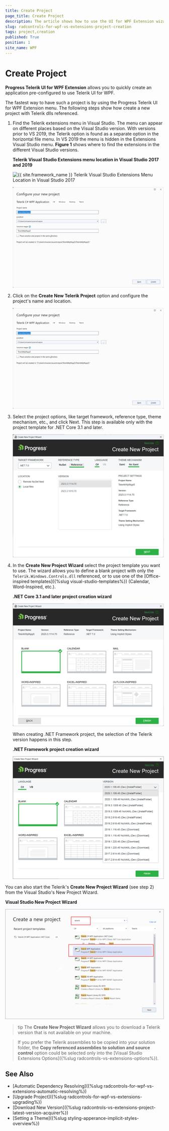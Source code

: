 ```yaml
---
title: Create Project
page_title: Create Project
description: The article shows how to use the UI for WPF Extension wizard to create a new project.
slug: radcontrols-for-wpf-vs-extensions-project-creation
tags: project,creation
published: True
position: 1
site_name: WPF
---
```


# Create Project

__Progress Telerik UI for WPF Extension__ allows you to quickly create an application pre-configured to use Telerik UI for WPF. 

The fastest way to have such a project is by using the Progress Telerik UI for WPF Extension menu. The following steps show how create a new project with Telerik dlls referenced.

1. Find the Telerik extensions menu in Visual Studio. The menu can appear on different places based on the Visual Studio version. With versions prior to VS 2019, the Telerik option is found as a separate option in the horizontal file menu. In VS 2019 the menu is hidden in the Extensions Visual Studio menu. __Figure 1__ shows where to find the extensions in the different Visual Studio versions.

	__Telerik Visual Studio Extensions menu location in Visual Studio 2017 and 2019__  
	
	![{{ site.framework_name }} Telerik Visual Studio Extensions Menu Location in Visual Studio 2017](images/radcontrols-for-wpf-vs-extensions-project-creation-0.png)  	
	
	![{{ site.framework_name }} Telerik Visual Studio Extensions Menu Location in Visual Studio 2019](images/radcontrols-for-wpf-vs-extensions-project-creation-1.png)
	
2. Click on the __Create New Telerik Project__ option and configure the project's name and location. 
	
	![{{ site.framework_name }} Configure your new project menu](images/radcontrols-for-wpf-vs-extensions-project-creation-2.png)
	
3. Select the project options, like target framework, reference type, theme mechanism, etc., and click Next. This step is available only with the project template for .NET Core 3.1 and later. 
	
	![{{ site.framework_name }} Configure your new project menu](images/radcontrols-for-wpf-vs-extensions-project-creation-3.png)
	
4. In the __Create New Project Wizard__ select the project template you want to use. The wizard allows you to define a blank project with only the `Telerik.Windows.Controls.dll` referenced, or to use one of the [Office-inspired templates]({%slug visual-studio-templates%}) (Calendar, Word-Inspired, etc.). 
	
	__.NET Core 3.1 and later project creation wizard__  
	
	![{{ site.framework_name }} Create New Project Wizard](images/radcontrols-for-wpf-vs-extensions-project-creation-4.png)
	
	When creating .NET Framework project, the selection of the Telerik version happens in this step.

	__.NET Framework project creation wizard__  
	
	![{{ site.framework_name }} Create New Project Wizard - NuGet options](images/radcontrols-for-wpf-vs-extensions-project-creation-5.png)

You can also start the Telerik's __Create New Project Wizard__ (see step 2) from the Visual Studio's New Project Wizard.

__Visual Studio New Project Wizard__  

![{{ site.framework_name }} Visual Studio New Project Wizard](images/radcontrols-for-wpf-vs-extensions-project-creation-6.png)

>tip The __Create New Project Wizard__ allows you to download a Telerik version that is not available on your machine.

> If you prefer the Telerik assemblies to be copied into your solution folder, the **Copy referenced assemblies to solution and source control** option could be selected only into the [Visual Studio Extensions Options]({%slug radcontrols-vs-extensions-options%}).

## See Also
 * [Automatic Dependency Resolving]({%slug radcontrols-for-wpf-vs-extensions-automatic-resolving%})
 * [Upgrade Project]({%slug radcontrols-for-wpf-vs-extensions-upgrading%})
 * [Download New Version]({%slug radcontrols-vs-extensions-project-latest-version-acquirer%})
 * [Setting a Theme]({%slug styling-apperance-implicit-styles-overview%})
